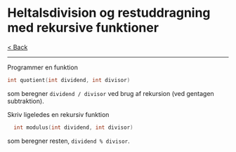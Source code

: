 # Heltalsdivision og restuddragning med rekursive funktioner

[< Back](../README.md)

---

Programmer en funktion

```c
int quotient(int dividend, int divisor)
```

som beregner `dividend / divisor` ved brug af rekursion (ved gentagen subtraktion).

Skriv ligeledes en rekursiv funktion

```c
  int modulus(int dividend, int divisor)
```

som beregner resten, `dividend % divisor`.

